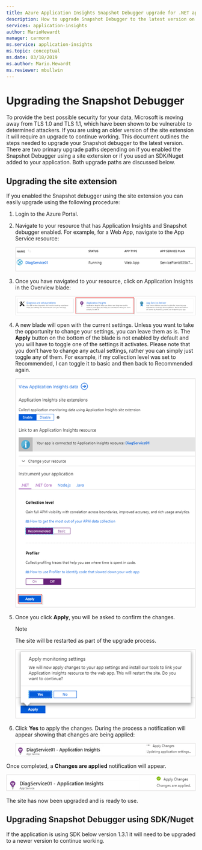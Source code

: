 ```yaml
---
title: Azure Application Insights Snapshot Debugger upgrade for .NET apps | Microsoft Docs
description: How to upgrade Snapshot Debugger to the latest version on Azure App Services, or via Nuget packages
services: application-insights
author: MarioHewardt
manager: carmonm
ms.service: application-insights
ms.topic: conceptual
ms.date: 03/18/2019
ms.author: Mario.Hewardt
ms.reviewer: mbullwin
---
```


# Upgrading the Snapshot Debugger

To provide the best possible security for your data, Microsoft is moving away from TLS 1.0 and TLS 1.1, which have been shown to be vulnerable to determined attackers. If you are using an older version of the site extension it will require an upgrade to continue working. This document outlines the steps needed to upgrade your Snapshot debugger to the latest version. 
There are two primary upgrade paths depending on if you enabled the Snapshot Debugger using a site extension or if you used an SDK/Nuget added to your application. Both upgrade paths are discussed below. 

## Upgrading the site extension

If you enabled the Snapshot debugger using the site extension you can easily upgrade using the following procedure:

1. Login to the Azure Portal.
2. Navigate to your resource that has Application Insights and Snapshot debugger enabled. For example, for a Web App, navigate to the App Service resource:

   ![Screenshot of individual App Service resource named DiagService01](./media/snapshot-debugger-upgrade/app-service-resource.png)

3. Once you have navigated to your resource, click on Application Insights in the Overview blade:

   ![Screenshot of three buttons. Center button with name Application Insights is selected](./media/snapshot-debugger-upgrade/application-insights-button.png)

4. A new blade will open with the current settings. Unless you want to take the opportunity to change your settings, you can leave them as is. The **Apply** button on the bottom of the blade is not enabled by default and you will have to toggle one of the settings it activates. Please note that you don’t have to change any actual settings, rather you can simply just toggle any of them. For example, if my collection level was set to Recommended, I can toggle it to basic and then back to Recommended again. 

   ![Screenshot of Application Insights App Service Configuration page with Apply button highlighted in red](./media/snapshot-debugger-upgrade/view-application-insights-data.png)

5. Once you click **Apply**, you will be asked to confirm the changes.

    > [!NOTE]
    > The site will be restarted as part of the upgrade process.

   ![Screenshot of App Service apply monitoring prompt. Text box displays message: We will now apply changes to you app settings and install our tools to link your Application Insights resource to the web app. This will restart the site. Do you want to continue?](./media/snapshot-debugger-upgrade/apply-monitoring-settings.png)

6. Click **Yes** to apply the changes. During the process a notification will appear showing that changes are being applied:

   ![Screenshot of Apply Changes - Updating extensions message that appears in the upper right corner](./media/snapshot-debugger-upgrade/updating-extensions.png)

Once completed, a **Changes are applied** notification will appear.

   ![Screenshot of changes are applied message with a green checkbox next to a title of the words Apply Changes](./media/snapshot-debugger-upgrade/changes-are-applied.png)

The site has now been upgraded and is ready to use.

## Upgrading Snapshot Debugger using SDK/Nuget

If the application is using SDK below version 1.3.1 it will need to be upgraded to a newer version to continue working.
